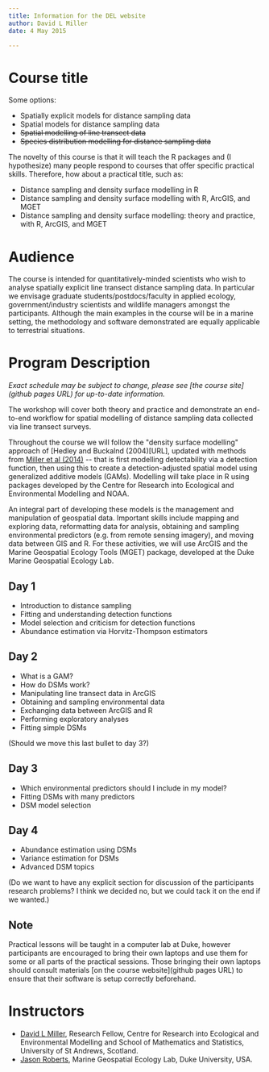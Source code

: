 ```yaml
---
title: Information for the DEL website
author: David L Miller
date: 4 May 2015

---
```



# Course title

Some options:

 * Spatially explicit models for distance sampling data
 * Spatial models for distance sampling data
 * ~~Spatial modelling of line transect data~~
 * ~~Species distribution modelling for distance sampling data~~

The novelty of this course is that it will teach the R packages and (I hypothesize) many people respond to courses that offer specific practical skills. Therefore, how about a practical title, such as:  
 * Distance sampling and density surface modelling in R
 * Distance sampling and density surface modelling with R, ArcGIS, and MGET
 * Distance sampling and density surface modelling: theory and practice, with R, ArcGIS, and MGET


# Audience

The course is intended for quantitatively-minded scientists who wish to analyse spatially explicit line transect distance sampling data. In particular we envisage graduate students/postdocs/faculty in applied ecology, government/industry scientists and wildlife managers amongst the participants. Although the main examples in the course will be in a marine setting, the methodology and software demonstrated are equally applicable to terrestrial situations.


# Program Description


*Exact schedule may be subject to change, please see [the course site](github pages URL) for up-to-date information.*

The workshop will cover both theory and practice and demonstrate an end-to-end workflow for spatial modelling of distance sampling data collected via line transect surveys.

Throughout the course we will follow the "density surface modelling" approach of [Hedley and Buckalnd (2004)[URL], updated with methods from [Miller et al (2014)](URL) -- that is first modelling detectability via a detection function, then using this to create a detection-adjusted spatial model using generalized additive models (GAMs). Modelling will take place in R using packages developed by the Centre for Research into Ecological and Environmental Modelling and NOAA.

An integral part of developing these models is the management and manipulation of geospatial data. Important skills include mapping and exploring data, reformatting data for analysis, obtaining and sampling environmental predictors (e.g. from remote sensing imagery), and moving data between GIS and R. For these activities, we will use ArcGIS and the Marine Geospatial Ecology Tools (MGET) package, developed at the Duke Marine Geospatial Ecology Lab.


## Day 1

  * Introduction to distance sampling
  * Fitting and understanding detection functions
  * Model selection and criticism for detection functions
  * Abundance estimation via Horvitz-Thompson estimators


## Day 2

  * What is a GAM?
  * How do DSMs work?
  * Manipulating line transect data in ArcGIS
  * Obtaining and sampling environmental data
  * Exchanging data between ArcGIS and R
  * Performing exploratory analyses
  * Fitting simple DSMs

(Should we move this last bullet to day 3?)

## Day 3

  * Which environmental predictors should I include in my model?
  * Fitting DSMs with many predictors
  * DSM model selection

## Day 4

  * Abundance estimation using DSMs
  * Variance estimation for DSMs
  * Advanced DSM topics

(Do we want to have any explicit section for discussion of the participants research problems? I think we decided no, but we could tack it on the end if we wanted.)


## Note

Practical lessons will be taught in a computer lab at Duke, however participants are encouraged to bring their own laptops and use them for some or all parts of the practical sessions. Those bringing their own laptops should consult materials [on the course website](github pages URL) to ensure that their software is setup correctly beforehand.

# Instructors

 * [David L Miller](http://converged.yt), Research Fellow, Centre for Research into Ecological and Environmental Modelling and School of Mathematics and Statistics, University of St Andrews, Scotland.
 * [Jason Roberts](http://mgel.env.duke.edu/people/jason-roberts/), Marine Geospatial Ecology Lab, Duke University, USA.



